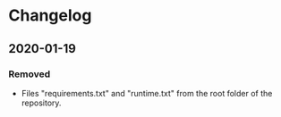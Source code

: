 # Changelog

## 2020-01-19

### Removed

- Files "requirements.txt" and "runtime.txt" from the root folder of the
  repository.
